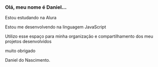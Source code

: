 ### Olá, meu nome é Daniel...

Estou estudando na Alura

Estou me desenvolvendo na linguagem JavaScript

Utilizo esse espaço para minha organização e compartilhamento dos meu projetos desenvolvidos

muito obrigado

Daniel do Nascimento.
